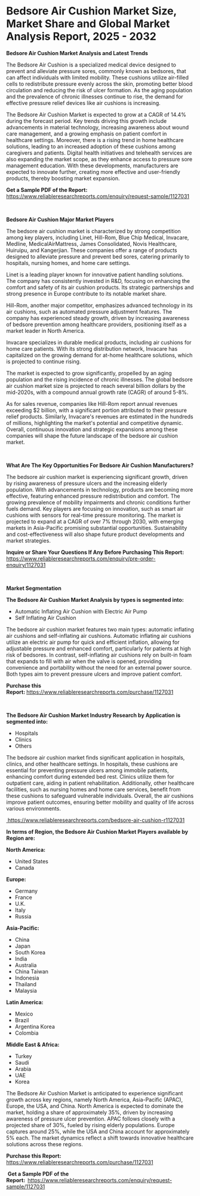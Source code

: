 <p><h1>Bedsore Air Cushion Market Size, Market Share and Global Market Analysis Report, 2025 - 2032</h1></p><p><strong>Bedsore Air Cushion Market Analysis and Latest Trends</strong></p>
<p><p>The Bedsore Air Cushion is a specialized medical device designed to prevent and alleviate pressure sores, commonly known as bedsores, that can affect individuals with limited mobility. These cushions utilize air-filled cells to redistribute pressure evenly across the skin, promoting better blood circulation and reducing the risk of ulcer formation. As the aging population and the prevalence of chronic illnesses continue to rise, the demand for effective pressure relief devices like air cushions is increasing.</p><p>The Bedsore Air Cushion Market is expected to grow at a CAGR of 14.4% during the forecast period. Key trends driving this growth include advancements in material technology, increasing awareness about wound care management, and a growing emphasis on patient comfort in healthcare settings. Moreover, there is a rising trend in home healthcare solutions, leading to an increased adoption of these cushions among caregivers and patients. Digital health initiatives and telehealth services are also expanding the market scope, as they enhance access to pressure sore management education. With these developments, manufacturers are expected to innovate further, creating more effective and user-friendly products, thereby boosting market expansion.</p></p>
<p><strong>Get a Sample PDF of the Report:&nbsp;</strong> <a href="https://www.reliableresearchreports.com/enquiry/request-sample/1127031?utm_campaign=3499&utm_medium=2&utm_source=Github&utm_content=ia&utm_term=16042025&utm_id=bedsore-air-cushion">https://www.reliableresearchreports.com/enquiry/request-sample/1127031</a></p>
<p>&nbsp;</p>
<p><strong>Bedsore Air Cushion Major Market Players</strong></p>
<p><p>The bedsore air cushion market is characterized by strong competition among key players, including Linet, Hill-Rom, Blue Chip Medical, Invacare, Medline, MedicalAirMattress, James Consolidated, Novis Healthcare, Huiruipu, and Kangerjian. These companies offer a range of products designed to alleviate pressure and prevent bed sores, catering primarily to hospitals, nursing homes, and home care settings.</p><p>Linet is a leading player known for innovative patient handling solutions. The company has consistently invested in R&D, focusing on enhancing the comfort and safety of its air cushion products. Its strategic partnerships and strong presence in Europe contribute to its notable market share.</p><p>Hill-Rom, another major competitor, emphasizes advanced technology in its air cushions, such as automated pressure adjustment features. The company has experienced steady growth, driven by increasing awareness of bedsore prevention among healthcare providers, positioning itself as a market leader in North America.</p><p>Invacare specializes in durable medical products, including air cushions for home care patients. With its strong distribution network, Invacare has capitalized on the growing demand for at-home healthcare solutions, which is projected to continue rising.</p><p>The market is expected to grow significantly, propelled by an aging population and the rising incidence of chronic illnesses. The global bedsore air cushion market size is projected to reach several billion dollars by the mid-2020s, with a compound annual growth rate (CAGR) of around 5-8%.</p><p>As for sales revenue, companies like Hill-Rom report annual revenues exceeding $2 billion, with a significant portion attributed to their pressure relief products. Similarly, Invacare's revenues are estimated in the hundreds of millions, highlighting the market's potential and competitive dynamic. Overall, continuous innovation and strategic expansions among these companies will shape the future landscape of the bedsore air cushion market.</p></p>
<p>&nbsp;</p>
<p><strong>What Are The Key Opportunities For Bedsore Air Cushion Manufacturers?</strong></p>
<p><p>The bedsore air cushion market is experiencing significant growth, driven by rising awareness of pressure ulcers and the increasing elderly population. With advancements in technology, products are becoming more effective, featuring enhanced pressure redistribution and comfort. The growing prevalence of mobility impairments and chronic conditions further fuels demand. Key players are focusing on innovation, such as smart air cushions with sensors for real-time pressure monitoring. The market is projected to expand at a CAGR of over 7% through 2030, with emerging markets in Asia-Pacific promising substantial opportunities. Sustainability and cost-effectiveness will also shape future product developments and market strategies.</p></p>
<p><strong>Inquire or Share Your Questions If Any Before Purchasing This Report:</strong> <a href="https://www.reliableresearchreports.com/enquiry/pre-order-enquiry/1127031?utm_campaign=3499&utm_medium=2&utm_source=Github&utm_content=ia&utm_term=16042025&utm_id=bedsore-air-cushion">https://www.reliableresearchreports.com/enquiry/pre-order-enquiry/1127031</a></p>
<p>&nbsp;</p>
<p><strong>Market Segmentation</strong></p>
<p><strong>The Bedsore Air Cushion Market Analysis by types is segmented into:</strong></p>
<p><ul><li>Automatic Inflating Air Cushion with Electric Air Pump</li><li>Self Inflating Air Cushion</li></ul></p>
<p><p>The bedsore air cushion market features two main types: automatic inflating air cushions and self-inflating air cushions. Automatic inflating air cushions utilize an electric air pump for quick and efficient inflation, allowing for adjustable pressure and enhanced comfort, particularly for patients at high risk of bedsores. In contrast, self-inflating air cushions rely on built-in foam that expands to fill with air when the valve is opened, providing convenience and portability without the need for an external power source. Both types aim to prevent pressure ulcers and improve patient comfort.</p></p>
<p><strong>Purchase this Report:&nbsp;</strong><a href="https://www.reliableresearchreports.com/purchase/1127031?utm_campaign=3499&utm_medium=2&utm_source=Github&utm_content=ia&utm_term=16042025&utm_id=bedsore-air-cushion">https://www.reliableresearchreports.com/purchase/1127031</a></p>
<p>&nbsp;</p>
<p><strong>The Bedsore Air Cushion Market Industry Research by Application is segmented into:</strong></p>
<p><ul><li>Hospitals</li><li>Clinics</li><li>Others</li></ul></p>
<p><p>The bedsore air cushion market finds significant application in hospitals, clinics, and other healthcare settings. In hospitals, these cushions are essential for preventing pressure ulcers among immobile patients, enhancing comfort during extended bed rest. Clinics utilize them for outpatient care, aiding in patient rehabilitation. Additionally, other healthcare facilities, such as nursing homes and home care services, benefit from these cushions to safeguard vulnerable individuals. Overall, the air cushions improve patient outcomes, ensuring better mobility and quality of life across various environments.</p></p>
<p><a href="https://www.reliableresearchreports.com/bedsore-air-cushion-r1127031?utm_campaign=3499&utm_medium=2&utm_source=Github&utm_content=ia&utm_term=16042025&utm_id=bedsore-air-cushion">&nbsp;https://www.reliableresearchreports.com/bedsore-air-cushion-r1127031</a></p>
<p><strong>In terms of Region, the Bedsore Air Cushion Market Players available by Region are:</strong></p>
<p>
    <p> <strong> North America: </strong>
        <ul>
            <li>United States</li>
            <li>Canada</li>
        </ul>
        </p> 
    <p> <strong> Europe: </strong>
        <ul>
            <li>Germany</li>
            <li>France</li>
            <li>U.K.</li>
            <li>Italy</li>
            <li>Russia</li>
        </ul>
        </p> 
    <p> <strong> Asia-Pacific: </strong>
        <ul>
            <li>China</li>
            <li>Japan</li>
            <li>South Korea</li>
            <li>India</li>
            <li>Australia</li>
            <li>China Taiwan</li>
            <li>Indonesia</li>
            <li>Thailand</li>
            <li>Malaysia</li>
        </ul>
        </p> 
    <p> <strong> Latin America: </strong>
        <ul>
            <li>Mexico</li>
            <li>Brazil</li>
            <li>Argentina Korea</li>
            <li>Colombia</li>
        </ul>
        </p> 
    <p> <strong> Middle East & Africa: </strong>
        <ul>
            <li>Turkey</li>
            <li>Saudi</li>
            <li>Arabia</li>
            <li>UAE</li>
            <li>Korea</li>
        </ul>
    </p>
    </p>
<p><p>The Bedsore Air Cushion Market is anticipated to experience significant growth across key regions, namely North America, Asia-Pacific (APAC), Europe, the USA, and China. North America is expected to dominate the market, holding a share of approximately 35%, driven by increasing awareness of pressure ulcer prevention. APAC follows closely with a projected share of 30%, fueled by rising elderly populations. Europe captures around 25%, while the USA and China account for approximately 5% each. The market dynamics reflect a shift towards innovative healthcare solutions across these regions.</p></p>
<p><strong>Purchase this Report: </strong><a href="https://www.reliableresearchreports.com/purchase/1127031?utm_campaign=3499&utm_medium=2&utm_source=Github&utm_content=ia&utm_term=16042025&utm_id=bedsore-air-cushion">https://www.reliableresearchreports.com/purchase/1127031</a></p>
<p>&nbsp;<strong>Get a Sample PDF of the Report:&nbsp;&nbsp;</strong><a href="https://www.reliableresearchreports.com/enquiry/request-sample/1127031?utm_campaign=3499&utm_medium=2&utm_source=Github&utm_content=ia&utm_term=16042025&utm_id=bedsore-air-cushion">https://www.reliableresearchreports.com/enquiry/request-sample/1127031</a></p>
<p><strong></strong></p>
<p><p></p><p></p><p></p></p>